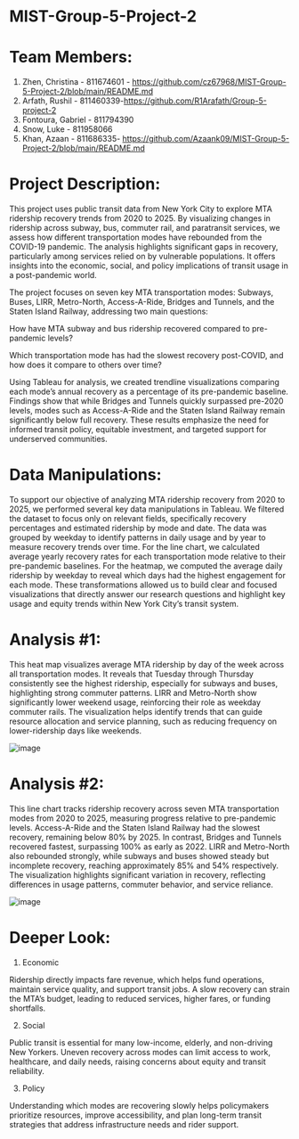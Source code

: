 # MIST-Group-5-Project-2
# Team Members: 
1. Zhen, Christina - 811674601 - https://github.com/cz67968/MIST-Group-5-Project-2/blob/main/README.md
2. Arfath, Rushil - 811460339-https://github.com/R1Arafath/Group-5-project-2
3.  Fontoura, Gabriel - 811794390
4.  Snow, Luke - 811958066
5.  Khan, Azaan - 811686335- https://github.com/Azaank09/MIST-Group-5-Project-2/blob/main/README.md

# Project Description: 
This project uses public transit data from New York City to explore MTA ridership recovery trends from 2020 to 2025. By visualizing changes in ridership across subway, bus, commuter rail, and paratransit services, we assess how different transportation modes have rebounded from the COVID-19 pandemic. The analysis highlights significant gaps in recovery, particularly among services relied on by vulnerable populations. It offers insights into the economic, social, and policy implications of transit usage in a post-pandemic world.

The project focuses on seven key MTA transportation modes: Subways, Buses, LIRR, Metro-North, Access-A-Ride, Bridges and Tunnels, and the Staten Island Railway, addressing two main questions:

How have MTA subway and bus ridership recovered compared to pre-pandemic levels?

Which transportation mode has had the slowest recovery post-COVID, and how does it compare to others over time?

Using Tableau for analysis, we created trendline visualizations comparing each mode’s annual recovery as a percentage of its pre-pandemic baseline. Findings show that while Bridges and Tunnels quickly surpassed pre-2020 levels, modes such as Access-A-Ride and the Staten Island Railway remain significantly below full recovery. These results emphasize the need for informed transit policy, equitable investment, and targeted support for underserved communities.
# Data Manipulations: 
To support our objective of analyzing MTA ridership recovery from 2020 to 2025, we performed several key data manipulations in Tableau. We filtered the dataset to focus only on relevant fields, specifically recovery percentages and estimated ridership by mode and date. The data was grouped by weekday to identify patterns in daily usage and by year to measure recovery trends over time. For the line chart, we calculated average yearly recovery rates for each transportation mode relative to their pre-pandemic baselines. For the heatmap, we computed the average daily ridership by weekday to reveal which days had the highest engagement for each mode. These transformations allowed us to build clear and focused visualizations that directly answer our research questions and highlight key usage and equity trends within New York City’s transit system.
# Analysis #1:
This heat map visualizes average MTA ridership by day of the week across all transportation modes. It reveals that Tuesday through Thursday consistently see the highest ridership, especially for subways and buses, highlighting strong commuter patterns. LIRR and Metro-North show significantly lower weekend usage, reinforcing their role as weekday commuter rails. The visualization helps identify trends that can guide resource allocation and service planning, such as reducing frequency on lower-ridership days like weekends.

![image](https://github.com/user-attachments/assets/bbe017de-daa5-4473-b308-a9596d40d29d)

# Analysis #2:
This line chart tracks ridership recovery across seven MTA transportation modes from 2020 to 2025, measuring progress relative to pre-pandemic levels. Access-A-Ride and the Staten Island Railway had the slowest recovery, remaining below 80% by 2025. In contrast, Bridges and Tunnels recovered fastest, surpassing 100% as early as 2022. LIRR and Metro-North also rebounded strongly, while subways and buses showed steady but incomplete recovery, reaching approximately 85% and 54% respectively. The visualization highlights significant variation in recovery, reflecting differences in usage patterns, commuter behavior, and service reliance.

![image](https://github.com/user-attachments/assets/580a331e-36e2-4fce-b565-f712f36286d0)
# Deeper Look:
1. Economic
   
Ridership directly impacts fare revenue, which helps fund operations, maintain service quality, and support transit jobs. A slow recovery can strain the MTA’s budget, leading to reduced services, higher fares, or funding shortfalls.

2. Social
   
Public transit is essential for many low-income, elderly, and non-driving New Yorkers. Uneven recovery across modes can limit access to work, healthcare, and daily needs, raising concerns about equity and transit reliability.

3. Policy
   
Understanding which modes are recovering slowly helps policymakers prioritize resources, improve accessibility, and plan long-term transit strategies that address infrastructure needs and rider support.

